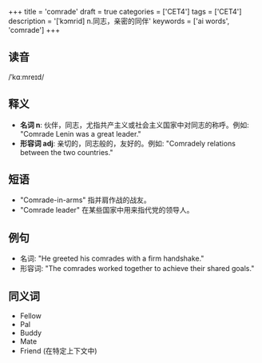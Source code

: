 +++
title = 'comrade'
draft = true
categories = ['CET4']
tags = ['CET4']
description = '[ˈkɔmrid] n.同志，亲密的同伴'
keywords = ['ai words', 'comrade']
+++

## 读音
/ˈkɑːmreɪd/

## 释义
- **名词 n**: 伙伴，同志，尤指共产主义或社会主义国家中对同志的称呼。例如: "Comrade Lenin was a great leader."
- **形容词 adj**: 亲切的，同志般的，友好的。例如: "Comradely relations between the two countries."

## 短语
- "Comrade-in-arms" 指并肩作战的战友。
- "Comrade leader" 在某些国家中用来指代党的领导人。

## 例句
- 名词: "He greeted his comrades with a firm handshake."
- 形容词: "The comrades worked together to achieve their shared goals."

## 同义词
- Fellow
- Pal
- Buddy
- Mate
- Friend (在特定上下文中)

